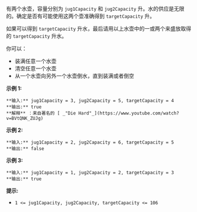 有两个水壶，容量分别为 `jug1Capacity` 和 `jug2Capacity` 升。水的供应是无限的。确定是否有可能使用这两个壶准确得到
`targetCapacity` 升。

如果可以得到 `targetCapacity` 升水，最后请用以上水壶中的一或两个来盛放取得的 `targetCapacity` 升水。

你可以：

  * 装满任意一个水壶
  * 清空任意一个水壶
  * 从一个水壶向另外一个水壶倒水，直到装满或者倒空



**示例 1:**  
    
    
    **输入:** jug1Capacity = 3, jug2Capacity = 5, targetCapacity = 4
    **输出:** true
    **解释** ：来自著名的 [ _"Die Hard"_](https://www.youtube.com/watch?v=BVtQNK_ZUJg)

**示例 2:**

    
    
    **输入:** jug1Capacity = 2, jug2Capacity = 6, targetCapacity = 5
    **输出:** false
    

**示例 3:**

    
    
    **输入:** jug1Capacity = 1, jug2Capacity = 2, targetCapacity = 3
    **输出:** true
    



**提示:**

  * `1 <= jug1Capacity, jug2Capacity, targetCapacity <= 106`

